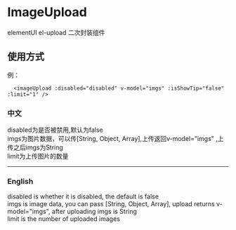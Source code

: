 # ImageUpload
elementUI el-upload 二次封装组件

## 使用方式
例：
```
  <imageUpload :disabled="disabled" v-model="imgs" :isShowTip="false" :limit="1" />
 ```
 ### 中文
  disabled为是否被禁用,默认为false  
  imgs为图片数据，可以传[String, Object, Array],上传返回v-model="imgs" ,上传之后imgs为String  
  limit为上传图片的数量  

---
### English
disabled is whether it is disabled, the default is false  
imgs is image data, you can pass [String, Object, Array], upload returns v-model="imgs", after uploading imgs is String  
limit is the number of uploaded images  
